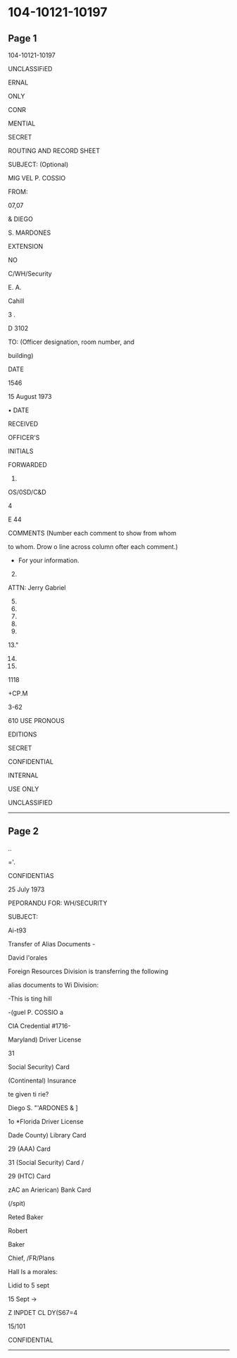 # 104-10121-10197

## Page 1

104-10121-10197

UNCLASSIFiED

ERNAL

ONLY

CONR

MENTIAL

SECRET

ROUTING AND RECORD SHEET

SUBJECT: (Optional)

MIG VEL P. COSSIO

FROM:

07,07

& DIEGO

S. MARDONES

EXTENSION

NO

C/WH/Security

E. A.

Cahill

3 .

D 3102

TO: (Officer designation, room number, and

building)

DATE

1546

15 August 1973

• DATE

RECEIVED

OFFICER'S

INITIALS

FORWARDED

1.

OS/0SD/C&D

4

E 44

COMMENTS (Number each comment to show from whom

to whom. Drow o line across column ofter each comment.)

* For your information.

2.

ATTN: Jerry Gabriel

5.

6.

10.

11.

12.

13."

14.

15.

1118

+CP.M

3-62

610 USE PRONOUS

EDITIONS

SECRET

CONFIDENTIAL

INTERNAL

USE ONLY

UNCLASSIFIED

---

## Page 2

..

='.

CONFIDENTIAS

25 July 1973

PEPORANDU FOR: WH/SECURITY

SUBJECT:

Ai-t93

Transfer of Alias Documents -

David l'orales

Foreign Resources Division is transferring the following

alias documents to Wi Division:

-This is ting hill

-(guel P. COSSIO a

CIA Credential #1716-

Maryland) Driver License

31

Social Security) Card

(Continental) Insurance

te given ti rie?

Diego S. "'ARDONES & ]

1o *Florida Driver License

Dade County) Library Card

29 (AAA) Card

31 (Social Security) Card /

29 (HTC) Card

zAC an Arierican) Bank Card

(/spit)

Reted Baker

Robert

Baker

Chief, /FR/Plans

Hall Is a morales:

Lidid to 5 sept

15 Sept →

Z INPDET CL DY(S67=4

15/101

CONFIDENTIAL

---

